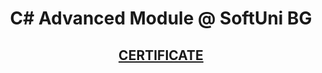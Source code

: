 # <p align="center" >C# Advanced Module @ SoftUni BG </p>

## <a href="https://softuni.bg/certificates/details/245165/9409c910"> <p align="center"> CERTIFICATE </p> </a>